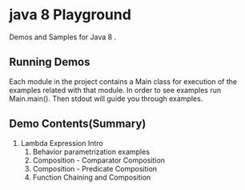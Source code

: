 # java 8 Playground
Demos and Samples for Java 8 .

## Running Demos
Each module in the project contains a Main class for execution of the examples related with that module. In order to 
see examples run Main.main(). Then stdout will guide you through examples. 

## Demo Contents(Summary)
1. Lambda Expression Intro
    1. Behavior parametrization examples
    2. Composition - Comparator Composition
    3. Composition - Predicate Composition
    4. Function Chaining and Composition
